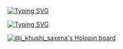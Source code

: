 
[![Typing SVG](https://readme-typing-svg.demolab.com?font=Press+Start+2P&duration=1000&pause=2000&color=F76339&background=FFBAA600&center=true&vCenter=true&width=435&height=200&lines=Hello)](https://git.io/typing-svg)



[![Typing SVG](https://readme-typing-svg.demolab.com?font=Dancing+Script&size=50&pause=1000&color=9D1BF7&center=true&vCenter=true&multiline=true&width=500&height=200&lines=I'am+Khushi+)](https://git.io/typing-svg)



















[![@i_khushi_saxena's Holopin board](https://holopin.me/i_khushi_saxena)](https://holopin.io/@i_khushi_saxena)
